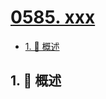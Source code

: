 # [0585. xxx](https://github.com/Tdahuyou/TNotes.leetcode/tree/main/notes/0585.%20xxx)

<!-- region:toc -->

- [1. 📝 概述](#1--概述)

<!-- endregion:toc -->

## 1. 📝 概述

